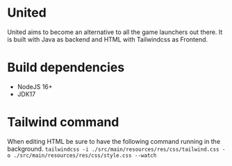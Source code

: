 # United
United aims to become an alternative to all the game launchers out there.
It is built with Java as backend and HTML with Tailwindcss as Frontend.

# Build dependencies
- NodeJS 16+
- JDK17

# Tailwind command
When editing HTML be sure to have the following command running in the background.
``tailwindcss -i ./src/main/resources/res/css/tailwind.css -o ./src/main/resources/res/css/style.css --watch``